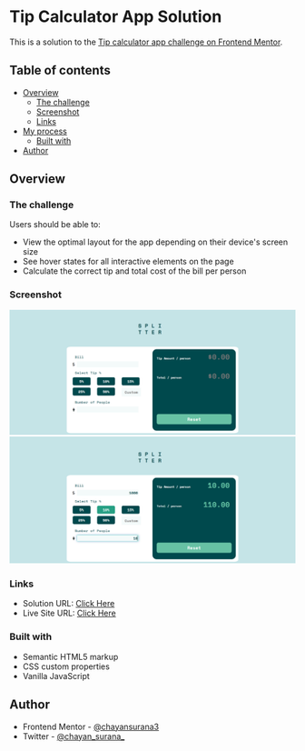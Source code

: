 # Tip Calculator App Solution

This is a solution to the [Tip calculator app challenge on Frontend Mentor](https://www.frontendmentor.io/challenges/tip-calculator-app-ugJNGbJUX). 

## Table of contents

- [Overview](#overview)
  - [The challenge](#the-challenge)
  - [Screenshot](#screenshot)
  - [Links](#links)
- [My process](#my-process)
  - [Built with](#built-with)
- [Author](#author)

## Overview

### The challenge

Users should be able to:

- View the optimal layout for the app depending on their device's screen size
- See hover states for all interactive elements on the page
- Calculate the correct tip and total cost of the bill per person

### Screenshot

![ScreenShot](./Screenshot1.png)
![ScreenShot](./Screenshot2.png)

### Links

- Solution URL: [Click Here](https://github.com/chayansurana3/P6-Tip-Calculator-App.git)
- Live Site URL: [Click Here](https://your-live-site-url.com)

### Built with

- Semantic HTML5 markup
- CSS custom properties
- Vanilla JavaScript

## Author
- Frontend Mentor - [@chayansurana3](https://www.frontendmentor.io/profile/chayansurana3)
- Twitter - [@chayan_surana_](https://twitter.com/chayan_surana_)

